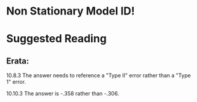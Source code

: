 # Non Stationary Model ID!

# Suggested Reading


## Erata:
10.8.3	The answer needs to reference a "Type II" error rather than a "Type 1" error.  
	
10.10.3	The answer is -.358 rather than -.306.  
